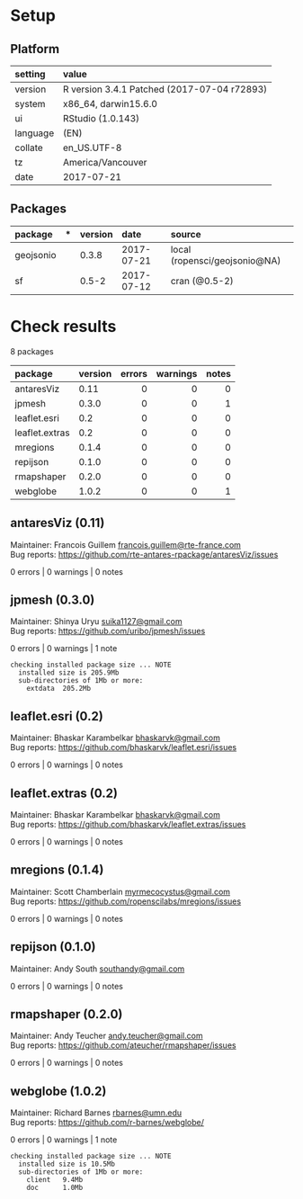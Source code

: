 # Setup

## Platform

|setting  |value                                       |
|:--------|:-------------------------------------------|
|version  |R version 3.4.1 Patched (2017-07-04 r72893) |
|system   |x86_64, darwin15.6.0                        |
|ui       |RStudio (1.0.143)                           |
|language |(EN)                                        |
|collate  |en_US.UTF-8                                 |
|tz       |America/Vancouver                           |
|date     |2017-07-21                                  |

## Packages

|package   |*  |version |date       |source                        |
|:---------|:--|:-------|:----------|:-----------------------------|
|geojsonio |   |0.3.8   |2017-07-21 |local (ropensci/geojsonio@NA) |
|sf        |   |0.5-2   |2017-07-12 |cran (@0.5-2)                 |

# Check results

8 packages

|package        |version | errors| warnings| notes|
|:--------------|:-------|------:|--------:|-----:|
|antaresViz     |0.11    |      0|        0|     0|
|jpmesh         |0.3.0   |      0|        0|     1|
|leaflet.esri   |0.2     |      0|        0|     0|
|leaflet.extras |0.2     |      0|        0|     0|
|mregions       |0.1.4   |      0|        0|     0|
|repijson       |0.1.0   |      0|        0|     0|
|rmapshaper     |0.2.0   |      0|        0|     0|
|webglobe       |1.0.2   |      0|        0|     1|

## antaresViz (0.11)
Maintainer: Francois Guillem <francois.guillem@rte-france.com>  
Bug reports: https://github.com/rte-antares-rpackage/antaresViz/issues

0 errors | 0 warnings | 0 notes

## jpmesh (0.3.0)
Maintainer: Shinya Uryu <suika1127@gmail.com>  
Bug reports: https://github.com/uribo/jpmesh/issues

0 errors | 0 warnings | 1 note 

```
checking installed package size ... NOTE
  installed size is 205.9Mb
  sub-directories of 1Mb or more:
    extdata  205.2Mb
```

## leaflet.esri (0.2)
Maintainer: Bhaskar Karambelkar <bhaskarvk@gmail.com>  
Bug reports: https://github.com/bhaskarvk/leaflet.esri/issues

0 errors | 0 warnings | 0 notes

## leaflet.extras (0.2)
Maintainer: Bhaskar Karambelkar <bhaskarvk@gmail.com>  
Bug reports: https://github.com/bhaskarvk/leaflet.extras/issues

0 errors | 0 warnings | 0 notes

## mregions (0.1.4)
Maintainer: Scott Chamberlain <myrmecocystus@gmail.com>  
Bug reports: https://github.com/ropenscilabs/mregions/issues

0 errors | 0 warnings | 0 notes

## repijson (0.1.0)
Maintainer: Andy South <southandy@gmail.com>

0 errors | 0 warnings | 0 notes

## rmapshaper (0.2.0)
Maintainer: Andy Teucher <andy.teucher@gmail.com>  
Bug reports: https://github.com/ateucher/rmapshaper/issues

0 errors | 0 warnings | 0 notes

## webglobe (1.0.2)
Maintainer: Richard Barnes <rbarnes@umn.edu>  
Bug reports: https://github.com/r-barnes/webglobe/

0 errors | 0 warnings | 1 note 

```
checking installed package size ... NOTE
  installed size is 10.5Mb
  sub-directories of 1Mb or more:
    client   9.4Mb
    doc      1.0Mb
```

